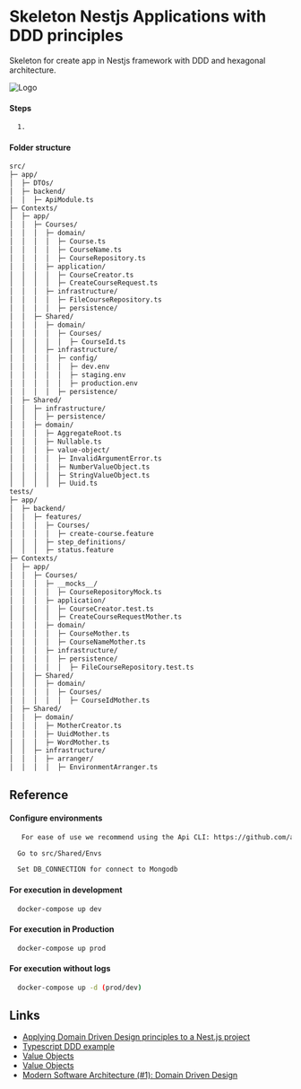 # Skeleton Nestjs Applications with DDD principles

Skeleton for create app in Nestjs framework with DDD and hexagonal architecture.



![Logo](https://camo.githubusercontent.com/04f55c810d537ffcfd01c23cd1e4cf183e8f401c12e4ac5229acb78e826e4102/68747470733a2f2f63646e2d6d656469612d312e66726565636f646563616d702e6f72672f696d616765732f6f565662544c523567584867503845686c7a31717a526d354c4c6a58396b76325a726936)

#### Steps


```bash
  1. 

```


#### Folder structure

```bash
src/
├─ app/
│  ├─ DTOs/
│  ├─ backend/
│  │  ├─ ApiModule.ts
├─ Contexts/
│  ├─ app/
│  │  ├─ Courses/
│  │  │  ├─ domain/
│  │  │  │  ├─ Course.ts
│  │  │  │  ├─ CourseName.ts
│  │  │  │  ├─ CourseRepository.ts
│  │  │  ├─ application/
│  │  │  │  ├─ CourseCreator.ts
│  │  │  │  ├─ CreateCourseRequest.ts
│  │  │  ├─ infrastructure/
│  │  │  │  ├─ FileCourseRepository.ts
│  │  │  │  ├─ persistence/
│  │  ├─ Shared/
│  │  │  ├─ domain/
│  │  │  │  ├─ Courses/
│  │  │  │  │  ├─ CourseId.ts
│  │  │  ├─ infrastructure/
│  │  │  │  ├─ config/
│  │  │  │  │  ├─ dev.env
│  │  │  │  │  ├─ staging.env
│  │  │  │  │  ├─ production.env
│  │  │  │  ├─ persistence/
│  ├─ Shared/
│  │  ├─ infrastructure/
│  │  │  ├─ persistence/
│  │  ├─ domain/
│  │  │  ├─ AggregateRoot.ts
│  │  │  ├─ Nullable.ts
│  │  │  ├─ value-object/
│  │  │  │  ├─ InvalidArgumentError.ts
│  │  │  │  ├─ NumberValueObject.ts
│  │  │  │  ├─ StringValueObject.ts
│  │  │  │  ├─ Uuid.ts
tests/
├─ app/
│  ├─ backend/
│  │  ├─ features/
│  │  │  ├─ Courses/
│  │  │  │  ├─ create-course.feature
│  │  │  ├─ step_definitions/
│  │  │  ├─ status.feature
├─ Contexts/
│  ├─ app/
│  │  ├─ Courses/
│  │  │  ├─ __mocks__/
│  │  │  │  ├─ CourseRepositoryMock.ts
│  │  │  ├─ application/
│  │  │  │  ├─ CourseCreator.test.ts
│  │  │  │  ├─ CreateCourseRequestMother.ts
│  │  │  ├─ domain/
│  │  │  │  ├─ CourseMother.ts
│  │  │  │  ├─ CourseNameMother.ts
│  │  │  ├─ infrastructure/
│  │  │  │  ├─ persistence/
│  │  │  │  │  ├─ FileCourseRepository.test.ts
│  │  ├─ Shared/
│  │  │  ├─ domain/
│  │  │  │  ├─ Courses/
│  │  │  │  │  ├─ CourseIdMother.ts
│  ├─ Shared/
│  │  ├─ domain/
│  │  │  ├─ MotherCreator.ts
│  │  │  ├─ UuidMother.ts
│  │  │  ├─ WordMother.ts
│  │  ├─ infrastructure/
│  │  │  ├─ arranger/
│  │  │  │  ├─ EnvironmentArranger.ts

```


## Reference

#### Configure environments

```bash
   For ease of use we recommend using the Api CLI: https://github.com/andresxz32/Thapi-CLI
```
```bash
  Go to src/Shared/Envs
```
```bash
  Set DB_CONNECTION for connect to Mongodb
```


#### For execution in development

```bash
  docker-compose up dev
```

#### For execution in Production

```bash
  docker-compose up prod
```

#### For execution without logs

```bash
  docker-compose up -d (prod/dev)

```



## Links

 - [Applying Domain Driven Design principles to a Nest.js project](https://dev.to/bendix/applying-domain-driven-design-principles-to-a-nest-js-project-5f7b)
 - [Typescript DDD example](https://github.com/CodelyTV/typescript-ddd-example)
 - [Value Objects](https://medium.com/all-you-need-is-clean-code/value-objects-d4c24115fa69)
 - [Value Objects](https://github.com/CodelyTV/typescript-ddd-example)
 - [Modern Software Architecture (#1): Domain Driven Design](https://medium.com/modern-software-architecture/modern-software-architecture-1-domain-driven-design-f06fad8695f9#:~:text=Domain%2Ddriven%20design%20(DDD),complex%20designs%20on%20a%20model)

 









